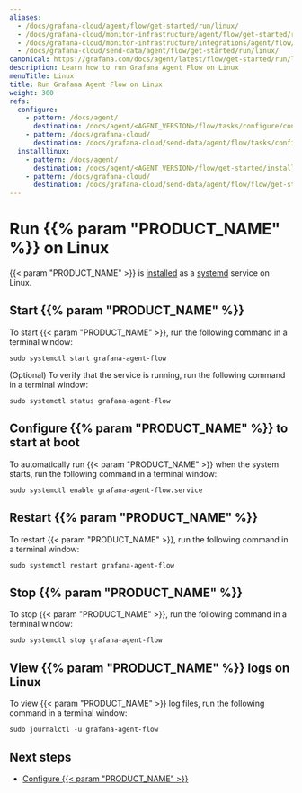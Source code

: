 ```yaml
---
aliases:
  - /docs/grafana-cloud/agent/flow/get-started/run/linux/
  - /docs/grafana-cloud/monitor-infrastructure/agent/flow/get-started/run/linux/
  - /docs/grafana-cloud/monitor-infrastructure/integrations/agent/flow/get-started/run/linux/
  - /docs/grafana-cloud/send-data/agent/flow/get-started/run/linux/
canonical: https://grafana.com/docs/agent/latest/flow/get-started/run/linux/
description: Learn how to run Grafana Agent Flow on Linux
menuTitle: Linux
title: Run Grafana Agent Flow on Linux
weight: 300
refs:
  configure:
    - pattern: /docs/agent/
      destination: /docs/agent/<AGENT_VERSION>/flow/tasks/configure/configure-linux/
    - pattern: /docs/grafana-cloud/
      destination: /docs/grafana-cloud/send-data/agent/flow/tasks/configure/configure-linux/
  installlinux:
    - pattern: /docs/agent/
      destination: /docs/agent/<AGENT_VERSION>/flow/get-started/install/linux/
    - pattern: /docs/grafana-cloud/
      destination: /docs/grafana-cloud/send-data/agent/flow/flow/get-started/install/linux/
---
```


# Run {{% param "PRODUCT_NAME" %}} on Linux

{{< param "PRODUCT_NAME" >}} is [installed](ref:installlinux) as a [systemd][] service on Linux.

[systemd]: https://systemd.io/

## Start {{% param "PRODUCT_NAME" %}}

To start {{< param "PRODUCT_NAME" >}}, run the following command in a terminal window:

```shell
sudo systemctl start grafana-agent-flow
```

(Optional) To verify that the service is running, run the following command in a terminal window:

```shell
sudo systemctl status grafana-agent-flow
```

## Configure {{% param "PRODUCT_NAME" %}} to start at boot

To automatically run {{< param "PRODUCT_NAME" >}} when the system starts, run the following command in a terminal window:

```shell
sudo systemctl enable grafana-agent-flow.service
```

## Restart {{% param "PRODUCT_NAME" %}}

To restart {{< param "PRODUCT_NAME" >}}, run the following command in a terminal window:

```shell
sudo systemctl restart grafana-agent-flow
```

## Stop {{% param "PRODUCT_NAME" %}}

To stop {{< param "PRODUCT_NAME" >}}, run the following command in a terminal window:

```shell
sudo systemctl stop grafana-agent-flow
```

## View {{% param "PRODUCT_NAME" %}} logs on Linux

To view {{< param "PRODUCT_NAME" >}} log files, run the following command in a terminal window:

```shell
sudo journalctl -u grafana-agent-flow
```

## Next steps

- [Configure {{< param "PRODUCT_NAME" >}}](ref:configure)

